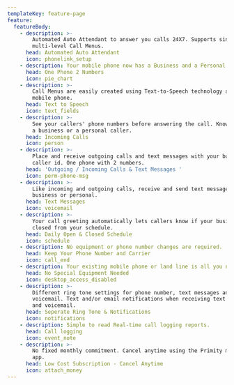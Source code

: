 ```yaml
---
templateKey: feature-page
feature:
  featureBody:
    - description: >-
        Automated Auto Attendant to answer you calls 24X7. Supports single and
        multi-level Call Menus.
      head: Automated Auto Attendant
      icon: phonelink_setup
    - description: Your mobile phone now has a Business and a Personal number
      head: One Phone 2 Numbers
      icon: pie_chart
    - description: >-
        Call Menus are easily created using Text-to-Speech technology and your
        mobile phone.
      head: Text to Speech
      icon: text_fields
    - description: >-
        See your callers' phone numbers before answering the call. Know if it is
        a business or a personal caller.
      head: Incoming Calls
      icon: person
    - description: >-
        Place and receive outgoing calls and text messages with your business
        caller id. One phone with 2 numbers.
      head: 'Outgoing / Incoming Calls & Text Messages '
      icon: perm-phone-msg
    - description: >-
        Like incoming and outgoing calls, receive and send text messages as
        business or personal.
      head: Text Messages
      icon: voicemail
    - description: >-
        Your call greeting automatically lets callers know if your business if
        closed from your schedule.
      head: Daily Open & Closed Schedule
      icon: schedule
    - description: No equipment or phone number changes are required.
      head: Keep Your Phone Number and Carrier
      icon: call_end
    - description: Your existing mobile phone or land line is all you need.
      head: No Special Equipment Needed
      icon: desktop_access_disabled
    - description: >-
        Different ring tone settings for phone number, text messages and
        voicemail. Text and/or email notifications when receiving text messages
        and voicemail.
      head: Seperate Ring Tone & Notifications
      icon: notifications
    - description: Simple to read Real-time call logging reports.
      head: Call logging
      icon: event_note
    - description: >-
        No fixed monthly commitment. Cancel anytime using the Primity mobile
        app.
      head: Low Cost Subscription - Cancel Anytime
      icon: attach_money
---
```


